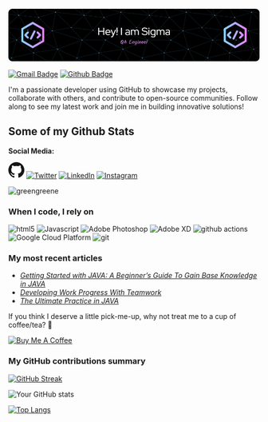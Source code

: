 ![Header](./github-header-image.png)

[![Gmail Badge](https://img.shields.io/badge/-greenfreez@gmail.com-c14438?style=flat&logo=Gmail&logoColor=white&link=mailto:greenfreez@gmail.com)](mailto:greenfreez@gmail.com) [![Github Badge](https://img.shields.io/badge/-greengreene-grey?style=flat&logo=github&logoColor=white&link=https://github.com/greengreene/)](https://www.github.com/greengreene/) <p align='left'>I'm a passionate developer using GitHub to showcase my projects, collaborate with others, and contribute to open-source communities. Follow along to see my latest work and join me in building innovative solutions!</p>
## Some of my Github Stats

**Social Media:**

[![GitHub](github.png)](https://github.com/greengreene)
[![Twitter](icons/twitter.png)](https://twitter.com/hussainweb)
[![LinkedIn](icons/linkedin.png)](https://www.linkedin.com/in/ziyoda/)
[![Instagram](icons/instagram.png)](https://www.instagram.com/sigmafemaleme?igsh=bW1tYjRzMGFvYmZm)

<p align=left> <img src=https://komarev.com/ghpvc/?username=greengreene alt=greengreene /> </p>

<h3>When I code, I rely on</h3>
<p>
  <img alt="html5" src="https://img.shields.io/badge/-HTML5-E34F26?style=flat-square&logo=html5&logoColor=white" />
  <img alt="Javascript" src="https://img.shields.io/badge/-javascript-f7df1c?style=flat-square&logo=javascript&logoColor=black" />
  <img alt="Adobe Photoshop" src="https://img.shields.io/badge/-adobe%20photoshop-30a8ff?style=flat-square&logo=adobe%20photoshop&logoColor=white" />
  <img alt="Adobe XD" src="https://img.shields.io/badge/-Adobe%20XD-ff62f6?style=flat-square&logo=Adobe%20XD&logoColor=white" />
  <img alt="github actions" src="https://img.shields.io/badge/-Github_Actions-2088FF?style=flat-square&logo=github-actions&logoColor=white" />
  <img alt="Google Cloud Platform" src="https://img.shields.io/badge/-Google_Cloud_Platform-1a73e8?style=flat-square&logo=google-cloud&logoColor=white" />
  <img alt="git" src="https://img.shields.io/badge/-Git-F05032?style=flat-square&logo=git&logoColor=white" />
 </p>

 <h3>My most recent articles</h3>
<ul>
  <li><a href="https://www.w3schools.com/java/java_variables_reallife.asp"><i>Getting Started with JAVA: A Beginner’s Guide To Gain Base Knowledge in JAVA</i></a></li>
  <li><a href="https://stackoverflow.co/"><i>Developing Work Progress With Teamwork</i></a></li>
  <li><a href="https://codingbat.com/java?message=Account+created"><i>The Ultimate Practice in JAVA</i></a></li>
</ul>

<p>If you think I deserve a little pick-me-up, why not treat me to a cup of coffee/tea? 🥺</p>
<a href="https://buymeacoffee.com/sigmafemale" target="_blank"><img src="https://cdn.buymeacoffee.com/buttons/v2/default-red.png" alt="Buy Me A Coffee" width="150" ></a>

<h3>My GitHub contributions summary</h3>

[![GitHub Streak](https://github-readme-streak-stats.herokuapp.com?user=greengreene&theme=dark&ring=fb4362&file=fb4362&currStreakNum=fb4362&currStreakLabel=fb4362&hide_border=true)](https://git.io/streak-stats)

![Your GitHub stats](https://github-readme-stats.vercel.app/api?username=greengreene&hide_border=true&show_icons=true&bg_color=151515&title_color=fb4362&icon_color=fb4362&text_bold=false&text_color=9e9e9e)


[![Top Langs](https://github-readme-stats.vercel.app/api/top-langs/?username=greengreene&layout=compact)](https://github.com/greengreene/github-readme-stats)
